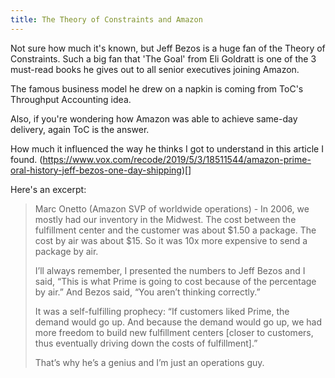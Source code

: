 ```yaml
---
title: The Theory of Constraints and Amazon
---
```

Not sure how much it's known, but Jeff Bezos is a huge fan of the Theory of Constraints.
Such a big fan that 'The Goal' from Eli Goldratt is one of the 3 must-read books he gives out to all senior executives joining Amazon.

The famous business model he drew on a napkin is coming from ToC's Throughput Accounting idea.

Also, if you're wondering how Amazon was able to achieve same-day delivery, again ToC is the answer.

How much it influenced the way he thinks I got to understand in this article I found.
(https://www.vox.com/recode/2019/5/3/18511544/amazon-prime-oral-history-jeff-bezos-one-day-shipping)[]

Here's an excerpt:


>Marc Onetto (Amazon SVP of worldwide operations) -
>In 2006, we mostly had our inventory in the Midwest. The cost between the fulfillment center and the customer was about $1.50 a package. The cost by air was about $15. So it was 10x more expensive to send a package by air.
>
>I’ll always remember, I presented the numbers to Jeff Bezos and I said, “This is what Prime is going to cost because of the percentage by air.” And Bezos said, “You aren’t thinking correctly.”
>
>It was a self-fulfilling prophecy: “If customers liked Prime, the demand would go up. And because the demand would go up, we had more freedom to build new fulfillment centers [closer to customers, thus eventually driving down the costs of fulfillment].”
>
>That’s why he’s a genius and I’m just an operations guy.
